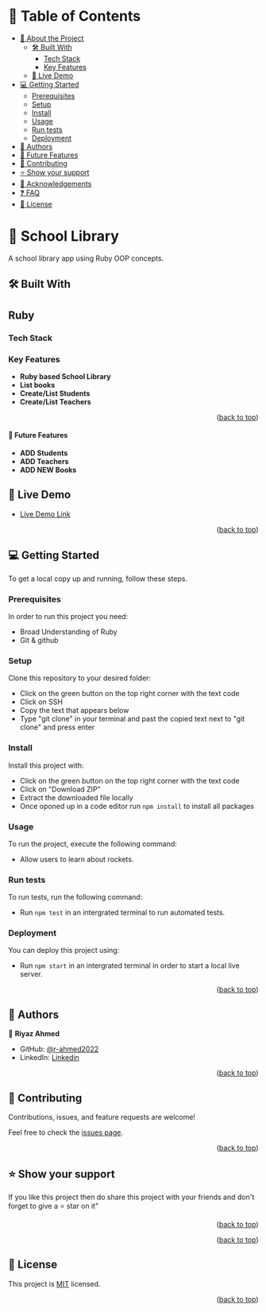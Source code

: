 <!-- TABLE OF CONTENTS -->

# 📗 Table of Contents

- [📖 About the Project](#about-project)
  - [🛠 Built With](#built-with)
    - [Tech Stack](#tech-stack)
    - [Key Features](#key-features)
  - [🚀 Live Demo](#live-demo)
- [💻 Getting Started](#getting-started)
  - [Prerequisites](#prerequisites)
  - [Setup](#setup)
  - [Install](#install)
  - [Usage](#usage)
  - [Run tests](#run-tests)
  - [Deployment](#triangular_flag_on_post-deployment)
- [👥 Authors](#authors)
- [🔭 Future Features](#future-features)
- [🤝 Contributing](#contributing)
- [⭐️ Show your support](#support)
- [🙏 Acknowledgements](#acknowledgements)
- [❓ FAQ](#faq)
- [📝 License](#license)

<!-- PROJECT DESCRIPTION -->

# 📖 School Library<a name="about-project"></a>

A school library app using Ruby OOP concepts.

## 🛠 Built With <a name="built-with"></a>
##  Ruby
### Tech Stack <a name="tech-stack"></a>


<!-- Features -->

### Key Features <a name="key-features"></a>
- **Ruby based School Library**
- **List books**
- **Create/List  Students**
- **Create/List Teachers**



<p align="right">(<a href="#readme-top">back to top</a>)</p>

#### 🔭 Future Features <a name="future-features"></a>

- **ADD Students**
- **ADD Teachers**
- **ADD NEW Books**


## 🚀 Live Demo <a name="live-demo"></a>

- [Live Demo Link]()

<p align="right">(<a href="#readme-top">back to top</a>)</p>

<!-- GETTING STARTED -->


## 💻 Getting Started <a name="getting-started"></a>

To get a local copy up and running, follow these steps.

### Prerequisites

In order to run this project you need:


- Broad Understanding of Ruby
- Git & github

<!--
Example command:

```sh
 gem install rails
```
 -->

### Setup

Clone this repository to your desired folder:

- Click on the green button on the top right corner with the text code
- Click on SSH
- Copy the text that appears below
- Type "git clone" in your terminal and past the copied text next to "git clone" and press enter
<!--
Example commands:

```sh
  cd my-folder
  git clone git@github.com:myaccount/my-project.git
```

--->

### Install

Install this project with:

- Click on the green button on the top right corner with the text code
- Click on "Download ZIP"
- Extract the downloaded file locally
- Once oponed up in a code editor run `npm install` to install all packages

<!--
Example command:

```sh
  cd my-project
  gem install
```
--->

### Usage

To run the project, execute the following command:

- Allow users to learn about rockets.

<!--
Example command:

```sh
  rails server
```
--->

### Run tests

To run tests, run the following command:

- Run `npm test` in an intergrated terminal to run automated tests.
<!--
Example command:

```sh
  bin/rails test test/models/article_test.rb
```

--->

### Deployment

You can deploy this project using:

- Run `npm start` in an intergrated terminal in order to start a local live server.
<!--
Example:

```sh

```

-->

<p align="right">(<a href="#readme-top">back to top</a>)</p>

<!-- AUTHORS -->

## 👥 Authors <a name="authors"></a>

👤 **Riyaz Ahmed**

- GitHub: [@r-ahmed2022](https://github.com/r-ahmed2022)
- LinkedIn: [Linkedin](https://www.linkedin.com/in/riyaz-ahmed-4216a71a8/)

<p align="right">(<a href="#readme-top">back to top</a>)</p>

<!-- CONTRIBUTING -->

## 🤝 Contributing <a name="contributing"></a>

Contributions, issues, and feature requests are welcome!

Feel free to check the [issues page](https://github.com/r-ahmed2022/enumerable/issues).

<p align="right">(<a href="#readme-top">back to top</a>)</p>

<!-- SUPPORT -->

## ⭐️ Show your support <a name="support"></a>

If you like this project then do share this project with your friends and don't forget to give a ⭐ star on it"


<p align="right">(<a href="#readme-top">back to top</a>)</p>

<!-- FAQ (optional) -->


<p align="right">(<a href="#readme-top">back to top</a>)</p>

<!-- LICENSE -->

## 📝 License <a name="license"></a>

This project is [MIT](./MIT.md) licensed.

<p align="right">(<a href="#readme-top">back to top</a>)</p>